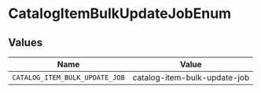 # CatalogItemBulkUpdateJobEnum


## Values

| Name                           | Value                          |
| ------------------------------ | ------------------------------ |
| `CATALOG_ITEM_BULK_UPDATE_JOB` | catalog-item-bulk-update-job   |